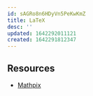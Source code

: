```yaml
---
id: sAGRo8n6HDyVn5PeKwKmZ
title: LaTeX
desc: ''
updated: 1642292011121
created: 1642291812347
---
```


## Resources
  - [Mathpix](https://mathpix.com/)